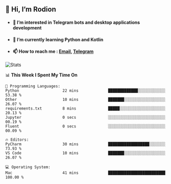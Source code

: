 ## 👋 Hi, I’m Rodion
- #### 👀 I’m interested in Telegram bots and desktop applications development
- #### 🌱 I’m currently learning Python and Kotlin
- #### 📫 How to reach me : [Email](mailto:me@lavn.ml), [Telegram](https://t.me/rodion_gudz)

![Stats](https://github-readme-stats.vercel.app/api?username=rodion-gudz&show_icons=true&theme=github_dark&hide_border=true&hide=issues&count_private=true&layout=compact)


<!--START_SECTION:waka-->
📊 **This Week I Spent My Time On** 

```text
💬 Programming Languages: 
Python                   22 mins             █████████████░░░░░░░░░░░░   53.38 % 
Other                    10 mins             ███████░░░░░░░░░░░░░░░░░░   26.07 % 
requirements.txt         8 mins              █████░░░░░░░░░░░░░░░░░░░░   20.13 % 
Jupyter                  0 secs              ░░░░░░░░░░░░░░░░░░░░░░░░░   00.19 % 
Fluent                   0 secs              ░░░░░░░░░░░░░░░░░░░░░░░░░   00.09 % 

🔥 Editors: 
PyCharm                  30 mins             ██████████████████░░░░░░░   73.93 % 
VS Code                  10 mins             ███████░░░░░░░░░░░░░░░░░░   26.07 % 

💻 Operating System: 
Mac                      41 mins             █████████████████████████   100.00 % 
```


<!--END_SECTION:waka-->
